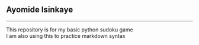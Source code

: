 ## Ayomide Isinkaye
---
This repository is for my basic python sudoku game       
I am also using this to practice markdown syntax

